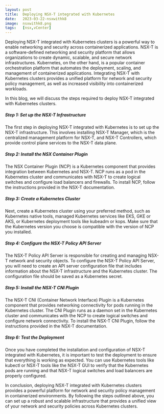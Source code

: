 ```yaml
---
layout: post
title:  Deploying NSX-T integrated with Kubernetes
date:   2023-03-22-nsxwithk8
image:  nsxwithk8.png
tags:   [nsx,vCenter]
---
```

Deploying NSX-T integrated with Kubernetes clusters is a powerful way to enable networking and security across containerized applications. NSX-T is a software-defined networking and security platform that allows organizations to create dynamic, scalable, and secure network infrastructures. Kubernetes, on the other hand, is a popular container orchestration platform that automates the deployment, scaling, and management of containerized applications. Integrating NSX-T with Kubernetes clusters provides a unified platform for network and security policy management, as well as increased visibility into containerized workloads.

In this blog, we will discuss the steps required to deploy NSX-T integrated with Kubernetes clusters.

<h5>Step 1: Set up the NSX-T Infrastructure</h5>

The first step in deploying NSX-T integrated with Kubernetes is to set up the NSX-T infrastructure. This involves installing NSX-T Manager, which is the centralized management platform for NSX-T, and NSX-T Controllers, which provide control plane services to the NSX-T data plane.

<h5>Step 2: Install the NSX Container Plugin</h5>

The NSX Container Plugin (NCP) is a Kubernetes component that provides integration between Kubernetes and NSX-T. NCP runs as a pod in the Kubernetes cluster and communicates with NSX-T to create logical switches and configure load balancers and firewalls. To install NCP, follow the instructions provided in the NSX-T documentation.

<h5>Step 3: Create a Kubernetes Cluster</h5>

Next, create a Kubernetes cluster using your preferred method, such as Kubernetes native tools, managed Kubernetes services like EKS, GKE or AKS, or Kubernetes deployment tools like kubeadm or kops. Make sure that the Kubernetes version you choose is compatible with the version of NCP you installed.

<h5>Step 4: Configure the NSX-T Policy API Server</h5>

The NSX-T Policy API Server is responsible for creating and managing NSX-T network and security objects. To configure the NSX-T Policy API Server, you will need to create an API server configuration file that includes information about the NSX-T infrastructure and the Kubernetes cluster. The configuration file should be saved as a Kubernetes secret.

<h5>Step 5: Install the NSX-T CNI Plugin</h5>

The NSX-T CNI (Container Network Interface) Plugin is a Kubernetes component that provides networking connectivity for pods running in the Kubernetes cluster. The CNI Plugin runs as a daemon set in the Kubernetes cluster and communicates with the NCP to create logical switches and configure network connectivity. To install the NSX-T CNI Plugin, follow the instructions provided in the NSX-T documentation.

<h5>Step 6: Test the Deployment</h5>

Once you have completed the installation and configuration of NSX-T integrated with Kubernetes, it is important to test the deployment to ensure that everything is working as expected. You can use Kubernetes tools like kubectl or NSX-T tools like the NSX-T GUI to verify that the Kubernetes pods are running and that NSX-T logical switches and load balancers are properly configured.

In conclusion, deploying NSX-T integrated with Kubernetes clusters provides a powerful platform for network and security policy management in containerized environments. By following the steps outlined above, you can set up a robust and scalable infrastructure that provides a unified view of your network and security policies across Kubernetes clusters.